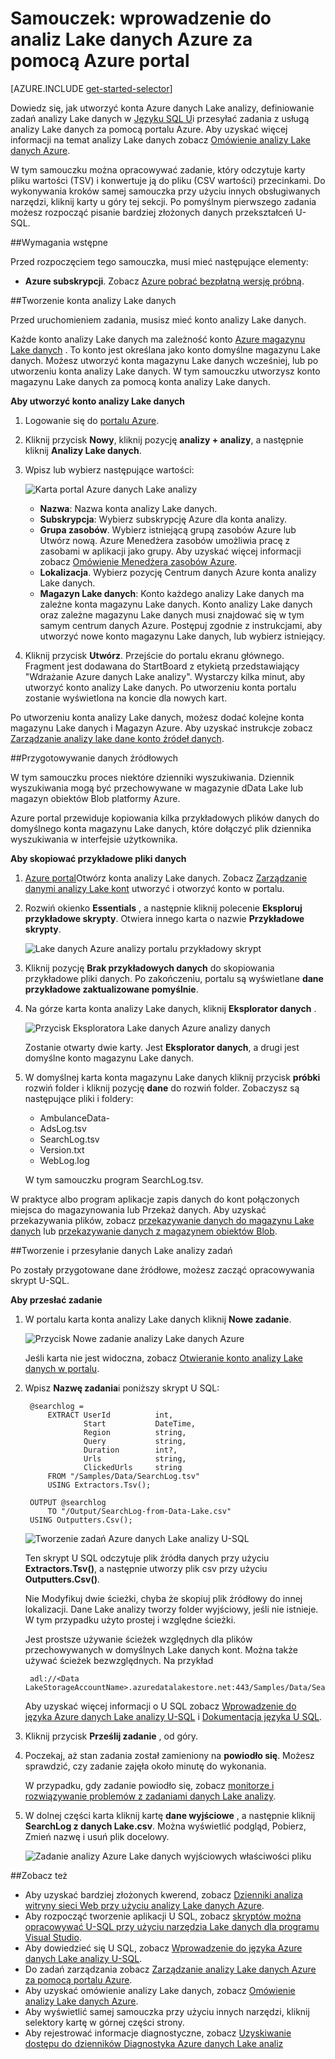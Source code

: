 <properties 
   pageTitle="Wprowadzenie do analizy Lake danych Azure za pomocą portalu Azure | Azure" 
   description="Dowiedz się, jak utworzyć konto analizy Lake danych, utworzyć zadanie analizy Lake danych za pomocą U-SQL za pomocą portalu Azure i przesłać zadanie. " 
   services="data-lake-analytics" 
   documentationCenter="" 
   authors="edmacauley" 
   manager="jhubbard" 
   editor="cgronlun"/>
 
<tags
   ms.service="data-lake-analytics"
   ms.devlang="na"
   ms.topic="hero-article"
   ms.tgt_pltfrm="na"
   ms.workload="big-data" 
   ms.date="10/06/2016"
   ms.author="edmaca"/>

# <a name="tutorial-get-started-with-azure-data-lake-analytics-using-azure-portal"></a>Samouczek: wprowadzenie do analiz Lake danych Azure za pomocą Azure portal

[AZURE.INCLUDE [get-started-selector](../../includes/data-lake-analytics-selector-get-started.md)]

Dowiedz się, jak utworzyć konta Azure danych Lake analizy, definiowanie zadań analizy Lake danych w [Języku SQL U](data-lake-analytics-u-sql-get-started.md)i przesyłać zadania z usługą analizy Lake danych za pomocą portalu Azure. Aby uzyskać więcej informacji na temat analizy Lake danych zobacz [Omówienie analizy Lake danych Azure](data-lake-analytics-overview.md).

W tym samouczku można opracowywać zadanie, który odczytuje karty pliku wartości (TSV) i konwertuje ją do pliku (CSV wartości) przecinkami. Do wykonywania kroków samej samouczka przy użyciu innych obsługiwanych narzędzi, kliknij karty u góry tej sekcji. Po pomyślnym pierwszego zadania możesz rozpocząć pisanie bardziej złożonych danych przekształceń U-SQL.

##<a name="prerequisites"></a>Wymagania wstępne

Przed rozpoczęciem tego samouczka, musi mieć następujące elementy:

- **Azure subskrypcji**. Zobacz [Azure pobrać bezpłatną wersję próbną](https://azure.microsoft.com/pricing/free-trial/).

##<a name="create-data-lake-analytics-account"></a>Tworzenie konta analizy Lake danych

Przed uruchomieniem zadania, musisz mieć konto analizy Lake danych.

Każde konto analizy Lake danych ma zależność konto [Azure magazynu Lake danych]() .  To konto jest określana jako konto domyślne magazynu Lake danych.  Możesz utworzyć konta magazynu Lake danych wcześniej, lub po utworzeniu konta analizy Lake danych. W tym samouczku utworzysz konto magazynu Lake danych za pomocą konta analizy Lake danych.

**Aby utworzyć konto analizy Lake danych**

1. Logowanie się do [portalu Azure](https://portal.azure.com).
2. Kliknij przycisk **Nowy**, kliknij pozycję **analizy + analizy**, a następnie kliknij **Analizy Lake danych**.
3. Wpisz lub wybierz następujące wartości:

    ![Karta portal Azure danych Lake analizy](./media/data-lake-analytics-get-started-portal/data-lake-analytics-portal-create-adla.png)

    - **Nazwa**: Nazwa konta analizy Lake danych.
    - **Subskrypcja**: Wybierz subskrypcję Azure dla konta analizy.
    - **Grupa zasobów**. Wybierz istniejącą grupą zasobów Azure lub Utwórz nową. Azure Menedżera zasobów umożliwia pracę z zasobami w aplikacji jako grupy. Aby uzyskać więcej informacji zobacz [Omówienie Menedżera zasobów Azure](resource-group-overview.md). 
    - **Lokalizacja**. Wybierz pozycję Centrum danych Azure konta analizy Lake danych. 
    - **Magazyn Lake danych**: Konto każdego analizy Lake danych ma zależne konta magazynu Lake danych. Konto analizy Lake danych oraz zależne magazynu Lake danych musi znajdować się w tym samym centrum danych Azure. Postępuj zgodnie z instrukcjami, aby utworzyć nowe konto magazynu Lake danych, lub wybierz istniejący.

8. Kliknij przycisk **Utwórz**. Przejście do portalu ekranu głównego. Fragment jest dodawana do StartBoard z etykietą przedstawiający "Wdrażanie Azure danych Lake analizy". Wystarczy kilka minut, aby utworzyć konto analizy Lake danych. Po utworzeniu konta portalu zostanie wyświetlona na koncie dla nowych kart.

Po utworzeniu konta analizy Lake danych, możesz dodać kolejne konta magazynu Lake danych i Magazyn Azure. Aby uzyskać instrukcje zobacz [Zarządzanie analizy lake dane konto źródeł danych](data-lake-analytics-manage-use-portal.md#manage-account-data-sources).

##<a name="prepare-source-data"></a>Przygotowywanie danych źródłowych

W tym samouczku proces niektóre dzienniki wyszukiwania.  Dziennik wyszukiwania mogą być przechowywane w magazynie dData Lake lub magazyn obiektów Blob platformy Azure. 

Azure portal przewiduje kopiowania kilka przykładowych plików danych do domyślnego konta magazynu Lake danych, które dołączyć plik dziennika wyszukiwania w interfejsie użytkownika.

**Aby skopiować przykładowe pliki danych**

1. [Azure portal](https://portal.azure.com)Otwórz konta analizy Lake danych.  Zobacz [Zarządzanie danymi analizy Lake kont](data-lake-analytics-get-started-portal.md#manage-accounts) utworzyć i otworzyć konto w portalu.
3. Rozwiń okienko **Essentials** , a następnie kliknij polecenie **Eksploruj przykładowe skrypty**. Otwiera innego karta o nazwie **Przykładowe skrypty**.

    ![Lake danych Azure analizy portalu przykładowy skrypt](./media/data-lake-analytics-get-started-portal/data-lake-analytics-portal-sample-scripts.png)

4. Kliknij pozycję **Brak przykładowych danych** do skopiowania przykładowe pliki danych. Po zakończeniu, portalu są wyświetlane **dane przykładowe zaktualizowane pomyślnie**.
7. Na górze karta konta analizy Lake danych, kliknij **Eksplorator danych** . 

    ![Przycisk Eksploratora Lake danych Azure analizy danych](./media/data-lake-analytics-get-started-portal/data-lake-analytics-data-explorer-button.png)

    Zostanie otwarty dwie karty. Jest **Eksplorator danych**, a drugi jest domyślne konto magazynu Lake danych.
8. W domyślnej karta konta magazynu Lake danych kliknij przycisk **próbki** rozwiń folder i kliknij pozycję **dane** do rozwiń folder. Zobaczysz są następujące pliki i foldery:

    - AmbulanceData-
    - AdsLog.tsv
    - SearchLog.tsv
    - Version.txt
    - WebLog.log
    
    W tym samouczku program SearchLog.tsv.

W praktyce albo program aplikacje zapis danych do kont połączonych miejsca do magazynowania lub Przekaż danych. Aby uzyskać przekazywania plików, zobacz [przekazywanie danych do magazynu Lake danych](data-lake-analytics-manage-use-portal.md#upload-data-to-adls) lub [przekazywanie danych z magazynem obiektów Blob](data-lake-analytics-manage-use-portal.md#upload-data-to-wasb).

##<a name="create-and-submit-data-lake-analytics-jobs"></a>Tworzenie i przesyłanie danych Lake analizy zadań

Po zostały przygotowane dane źródłowe, możesz zacząć opracowywania skrypt U-SQL.  

**Aby przesłać zadanie**

1. W portalu karta konta analizy Lake danych kliknij **Nowe zadanie**. 

    ![Przycisk Nowe zadanie analizy Lake danych Azure](./media/data-lake-analytics-get-started-portal/data-lake-analytics-new-job-button.png)

    Jeśli karta nie jest widoczna, zobacz [Otwieranie konto analizy Lake danych w portalu](data-lake-analytics-manage-use-portal.md#access-adla-account).
2. Wpisz **Nazwę zadania**i poniższy skrypt U SQL:

        @searchlog =
            EXTRACT UserId          int,
                    Start           DateTime,
                    Region          string,
                    Query           string,
                    Duration        int?,
                    Urls            string,
                    ClickedUrls     string
            FROM "/Samples/Data/SearchLog.tsv"
            USING Extractors.Tsv();
        
        OUTPUT @searchlog   
            TO "/Output/SearchLog-from-Data-Lake.csv"
        USING Outputters.Csv();

    ![Tworzenie zadań Azure danych Lake analizy U-SQL](./media/data-lake-analytics-get-started-portal/data-lake-analytics-new-job.png)

    Ten skrypt U SQL odczytuje plik źródła danych przy użyciu **Extractors.Tsv()**, a następnie utworzy plik csv przy użyciu **Outputters.Csv()**. 
    
    Nie Modyfikuj dwie ścieżki, chyba że skopiuj plik źródłowy do innej lokalizacji.  Dane Lake analizy tworzy folder wyjściowy, jeśli nie istnieje.  W tym przypadku użyto prostej i względne ścieżki.  
    
    Jest prostsze używanie ścieżek względnych dla plików przechowywanych w domyślnych Lake danych kont. Można także używać ścieżek bezwzględnych.  Na przykład 
    
        adl://<Data LakeStorageAccountName>.azuredatalakestore.net:443/Samples/Data/SearchLog.tsv
      

    Aby uzyskać więcej informacji o U SQL zobacz [Wprowadzenie do języka Azure danych Lake analizy U-SQL](data-lake-analytics-u-sql-get-started.md) i [Dokumentacja języka U SQL](http://go.microsoft.com/fwlink/?LinkId=691348).
     
3. Kliknij przycisk **Prześlij zadanie** , od góry.   
4. Poczekaj, aż stan zadania został zamieniony na **powiodło się**. Możesz sprawdzić, czy zadanie zajęła około minutę do wykonania.
    
    W przypadku, gdy zadanie powiodło się, zobacz [monitorze i rozwiązywanie problemów z zadaniami danych Lake analizy](data-lake-analytics-monitor-and-troubleshoot-jobs-tutorial.md).

5. W dolnej części karta kliknij kartę **dane wyjściowe** , a następnie kliknij **SearchLog z danych Lake.csv**. Można wyświetlić podgląd, Pobierz, Zmień nazwę i usuń plik docelowy.

    ![Zadanie analizy Azure Lake danych wyjściowych właściwości pliku](./media/data-lake-analytics-get-started-portal/data-lake-analytics-output-file-properties.png)


##<a name="see-also"></a>Zobacz też

- Aby uzyskać bardziej złożonych kwerend, zobacz [Dzienniki analiza witryny sieci Web przy użyciu analizy Lake danych Azure](data-lake-analytics-analyze-weblogs.md).
- Aby rozpocząć tworzenie aplikacji U SQL, zobacz [skryptów można opracowywać U-SQL przy użyciu narzędzia Lake danych dla programu Visual Studio](data-lake-analytics-data-lake-tools-get-started.md).
- Aby dowiedzieć się U SQL, zobacz [Wprowadzenie do języka Azure danych Lake analizy U-SQL](data-lake-analytics-u-sql-get-started.md).
- Do zadań zarządzania zobacz [Zarządzanie analizy Lake danych Azure za pomocą portalu Azure](data-lake-analytics-manage-use-portal.md).
- Aby uzyskać omówienie analizy Lake danych, zobacz [Omówienie analizy Lake danych Azure](data-lake-analytics-overview.md).
- Aby wyświetlić samej samouczka przy użyciu innych narzędzi, kliknij selektory kartę w górnej części strony.
- Aby rejestrować informacje diagnostyczne, zobacz [Uzyskiwanie dostępu do dzienników Diagnostyka Azure danych Lake analiz](data-lake-analytics-diagnostic-logs.md)
